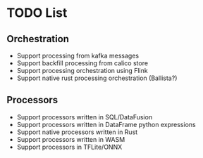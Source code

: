 




# TODO List

## Orchestration
* Support processing from kafka messages
* Support backfill processing from calico store
* Support processing orchestration using Flink
* Support native rust processing orchestration (Ballista?)

## Processors
* Support processors written in SQL/DataFusion
* Support processors written in DataFrame python expressions
* Support native processors written in Rust
* Support processors written in WASM
* Support processors in TFLite/ONNX
